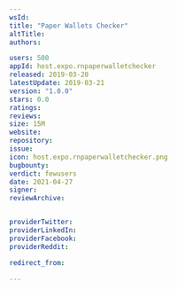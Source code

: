 ```yaml
---
wsId: 
title: "Paper Wallets Checker"
altTitle: 
authors:

users: 500
appId: host.expo.rnpaperwalletchecker
released: 2019-03-20
latestUpdate: 2019-03-21
version: "1.0.0"
stars: 0.0
ratings: 
reviews: 
size: 15M
website: 
repository: 
issue: 
icon: host.expo.rnpaperwalletchecker.png
bugbounty: 
verdict: fewusers
date: 2021-04-27
signer: 
reviewArchive:


providerTwitter: 
providerLinkedIn: 
providerFacebook: 
providerReddit: 

redirect_from:

---
```



